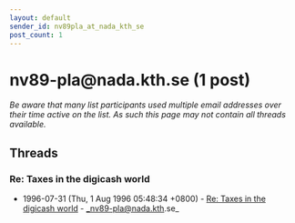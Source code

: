 ```yaml
---
layout: default
sender_id: nv89pla_at_nada_kth_se
post_count: 1
---
```


# nv89-pla<span>@</span>nada.kth.se (1 post)

_Be aware that many list participants used multiple email addresses over their time active on the list. As such this page may not contain all threads available._

## Threads

### Re: Taxes in the digicash world
+ 1996-07-31 (Thu, 1 Aug 1996 05:48:34 +0800) - [Re: Taxes in the digicash world](/archive/1996/07/9ec22abc011f4105fa011999403550f07190a59cca766bdc20634dffdcb1edfe) - _nv89-pla@nada.kth.se_

